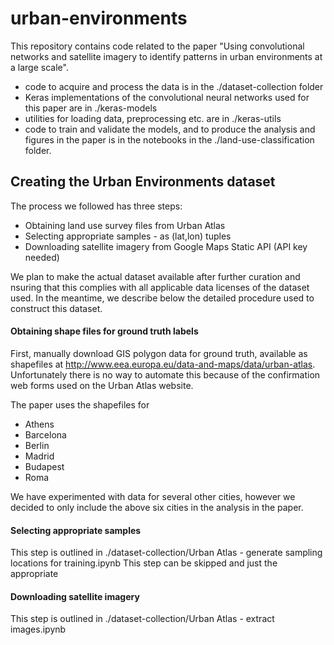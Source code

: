 # urban-environments

This repository contains code related to the paper "Using convolutional networks and satellite imagery to identify patterns in urban environments at a large scale".
* code to acquire and process the data is in the ./dataset-collection folder
* Keras implementations of the convolutional neural networks used for this paper are in ./keras-models
* utilities for loading data, preprocessing etc. are in ./keras-utils
* code to train and validate the models, and to produce the analysis and figures in the paper is in the notebooks in the ./land-use-classification folder.

## Creating the Urban Environments dataset

The process we followed has three steps:
* Obtaining land use survey files from Urban Atlas
* Selecting appropriate samples - as (lat,lon) tuples
* Downloading satellite imagery from Google Maps Static API (API key needed)

We plan to make the actual dataset available after further curation and nsuring that this complies with all applicable data licenses of the dataset used. In the meantime, we describe below the detailed procedure used to construct this dataset. 

#### Obtaining shape files for ground truth labels
First, manually download GIS polygon data for ground truth, available as shapefiles at http://www.eea.europa.eu/data-and-maps/data/urban-atlas.
Unfortunately there is no way to automate this because of the confirmation web forms used on the Urban Atlas website.

The paper uses the shapefiles for 
* Athens
* Barcelona
* Berlin
* Madrid
* Budapest 
* Roma

We have experimented with data for several other cities, however we decided to only include the above six cities in the analysis in the paper. 

#### Selecting appropriate samples
This step is outlined in ./dataset-collection/Urban Atlas - generate sampling locations for training.ipynb
This step can be skipped and just the appropriate 

#### Downloading satellite imagery
This step is outlined in ./dataset-collection/Urban Atlas - extract images.ipynb

